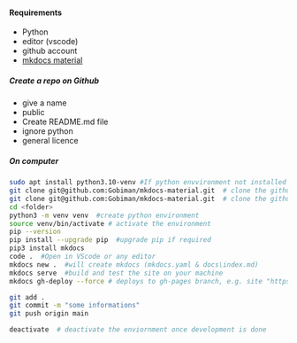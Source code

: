 #### Requirements
* Python
* editor (vscode)
* github account
* [mkdocs material](https://squidfunk.github.io/mkdocs-material/)

##### Create a repo on Github
 - give a name
- public
- Create README.md file
-  ignore python
-  general licence

##### On computer
```bash
sudo apt install python3.10-venv #If python envvironment not installed
git clone git@github.com:Gobiman/mkdocs-material.git  # clone the github repo created above
git clone git@github.com:Gobiman/mkdocs-material.git  # clone the github repo created above
cd <folder>
python3 -m venv venv  #create python environment
source venv/bin/activate # activate the environment
pip --version
pip install --upgrade pip  #upgrade pip if required
pip3 install mkdocs
code .  #Open in VScode or any editor 
mkdocs new .  #will create mkdocs (mkdocs.yaml & docs\index.md)
mkdocs serve  #build and test the site on your machine
mkdocs gh-deploy --force # deploys to gh-pages branch, e.g. site "https://gobiman.github.io/door/"
```

```bash
git add .
git commit -m "some informations"
git push origin main
```

```bash 
deactivate  # deactivate the enviornment once development is done
```

